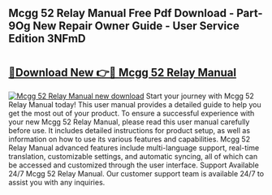 ## Mcgg 52 Relay Manual Free Pdf Download - Part-9Og New Repair Owner Guide - User Service Edition 3NFmD

# <h2><a href="http://cf18833.oget.top/?id=Mcgg+52+Relay+Manual">🔗Download New 👉🔴 Mcgg 52 Relay Manual</a></h2>

[![Mcgg 52 Relay Manual new download](https://i.imgur.com/5g1atiW.png)](http://cf18833.oget.top/?id=Mcgg+52+Relay+Manual)
Start your journey with Mcgg 52 Relay Manual today! This user manual provides a detailed guide to help you get the most out of your product. To ensure a successful experience with your new Mcgg 52 Relay Manual, please read this user manual carefully before use. It includes detailed instructions for product setup, as well as information on how to use its various features and capabilities. Mcgg 52 Relay Manual advanced features include multi-language support, real-time translation, customizable settings, and automatic syncing, all of which can be accessed and customized through the user interface. Support Available 24/7 Mcgg 52 Relay Manual. Our customer support team is available 24/7 to assist you with any inquiries.
